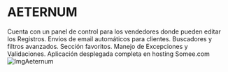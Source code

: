 # AETERNUM
Cuenta con un panel de control para los vendedores donde pueden editar los Registros.
Envíos de email automáticos para clientes.
Buscadores y filtros avanzados.
Sección favoritos.
Manejo de Excepciones y Validaciones.
Aplicación desplegada completa en hosting Somee.com
![ImgAeternum](https://github.com/Elias-Martin-Almada/AETERNUM/assets/133174758/b806cdd0-93ed-4a63-a62a-c23d33d51278)
